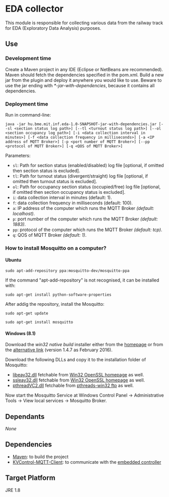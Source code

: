 # EDA collector

This module is responsible for collecting various data from the railway track for EDA (Exploratory Data Analysis) purposes.

## Use

### Development time

Create a Maven project in any IDE (Eclipse or NetBeans are recommended). Maven should fetch the dependencies specified in the pom.xml. Build a new jar from the plugin and deploy it anywhere you would like to use. Beware to use the jar ending with _*-jar-with-dependencies_, because it contains all dependencies.

### Deployment time

Run in command-line: 

`java -jar hu.bme.mit.inf.eda-1.0-SNAPSHOT-jar-with-dependencies.jar [--sl <section status log path>] [--tl <turnout status log path>] [--ol <section occupancy log path>] [-i <data collection interval in minutes>] [-f <data collection frequency in milliseconds>] [-a <IP address of MQTT Broker>] [-p <port number of MQTT Broker>] [--pp <protocol of MQTT Broker>] [-q <QOS of MQTT Broker>]`

Parameters:

* `sl`: Path for section status (enabled/disabled) log file [optional, if omitted then section status is excluded].
* `tl`: Path for turnout status (divergent/straight) log file [optional, if omitted then turnout status is excluded].
* `ol`: Path for occupancy section status (occupied/free) log file [optional, if omitted then section occupancy status is excluded].
* `i`: data collection interval in minutes (default: 1).
* `f`: data collection frequency in milliseconds (default: 100).
* `a`: IP address of the computer which runs the MQTT Broker *(default: localhost)*.
* `p`: port number of the computer which runs the MQTT Broker *(default: 1883)*.
* `pp`: protocol of the computer which runs the MQTT Broker *(default: tcp)*.
* `q`: QOS of MQTT Broker *(default: 1)*.

### How to install Mosquitto on a computer?

#### Ubuntu

`sudo apt-add-repository ppa:mosquitto-dev/mosquitto-ppa`

If the command "apt-add-repository" is not recognised, it can be installed with:

`sudo apt-get install python-software-properties`

After addig the repository, install the Mosquitto:

`sudo apt-get update`

`sudo apt-get install mosquitto`


#### Windows (8.1)

Download the *win32 native build* installer either from the [homepage](http://www.eclipse.org/mosquitto/download/#windows) or from the [alternative link](http://home.sch.bme.hu/~benjo123/mqtt/mosquitto-1.4.7-install-win32.exe) (version 1.4.7 as February 2016).

Download the following DLLs and copy it to the installation folder of Mosquitto:

* [libeay32.dll](http://home.sch.bme.hu/~benjo123/mqtt/libeay32.dll) fetchable from [Win32 OpenSSL homepage](http://slproweb.com/products/Win32OpenSSL.html) as well.
* [ssleay32.dll](http://home.sch.bme.hu/~benjo123/mqtt/ssleay32.dll) fetchable from [Win32 OpenSSL homepage](http://slproweb.com/products/Win32OpenSSL.html) as well.
* [pthreadVC2.dll](http://home.sch.bme.hu/~benjo123/mqtt/pthreadVC2.dll) fetchable from [pthreads-win32 ftp](ftp://sources.redhat.com/pub/pthreads-win32/dll-latest/dll/x86/) as well.

Now start the Mosquitto Service at Windows Control Panel -> Administrative Tools -> View local services -> Mosquitto Broker.

## Dependants ##

*None*

## Dependencies ##

* [Maven](https://maven.apache.org/download.cgi): to build the project
* [KVControl-MQTT-Client](https://github.com/FTSRG/BME-MODES3/tree/master/hu.bme.mit.inf.kvcontrol.mqtt.client): to communicate with the [embedded controller](https://github.com/FTSRG/BME-MODES3/tree/master/hu.bme.mit.inf.master.mqtt.client)

## Target Platform ##
JRE 1.8